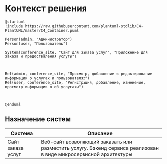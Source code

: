 # Контекст решения
<!-- Окружение системы (роли, участники, внешние системы) и связи системы с ним. Диаграмма контекста C4 и текстовое описание. 
-->
```plantuml
@startuml
!include https://raw.githubusercontent.com/plantuml-stdlib/C4-PlantUML/master/C4_Container.puml

Person(admin, "Администратор")
Person(user, "Пользователь")

System(conference_site, "Сайт для заказа услуг", "Приложение для заказа и предостваления услугы")



Rel(admin, conference_site, "Просмотр, добавление и редактирование информации о услугах и пользователях")
Rel(user, conference_site, "Регистрация, добавление, изменение, просмотр информации о об услугахы")



@enduml
```
## Назначение систем
|Система| Описание|
|-------|---------|
|Сайт заказа услуг|  Веб-сайт возволяющий заказать или разместить услугу. Бэкенд сервиса реализован в виде микросервисной архитектуры |


